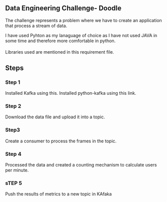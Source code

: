 ## Data Engineering Challenge- Doodle
The challenge represents a problem where we have to create an application that process a stream of data.

I have used Pyhton as my lanaguage of choice as I have not used JAVA in some time and therefore more comfortable in python.
####
Libraries used are mentioned in this requirement file.

## Steps

### Step 1
Installed Kafka using this.
Installed python-kafka using this link.

### Step 2
Download the data file and upload it into a topic.

### Step3
Create a consumer to process the frames in the topic.

### Step 4

Processed the data and created a counting mechanism to calculate users per minute.


### sTEP 5
Push the results of metrics to a new topic in KAfaka




